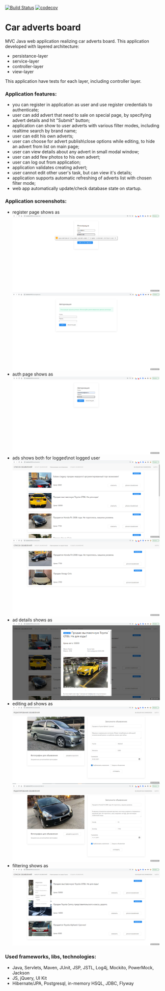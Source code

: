 [![Build Status](https://travis-ci.com/dvamedveda/cars.svg?branch=master)](https://travis-ci.com/dvamedveda/cars)
[![codecov](https://codecov.io/gh/dvamedveda/cars/branch/master/graph/badge.svg?token=EEEWU0TEIR)](https://codecov.io/gh/dvamedveda/cars)

# Car adverts board

MVC Java web application realizing car adverts board.
This application developed with layered architecture:
- persistance-layer
- service-layer
- controller-layer
- view-layer

This application have tests for each layer, including controller layer.

### Application features:

- you can register in application as user and use register credentials to authenticate;
- user can add advert that need to sale on special page, by specifying advert details and hit "Submit" button;
- application can show to user adverts with various filter modes, including realtime search by brand name;
- user can edit his own adverts;
- user can choose for advert publish\close options while editing, to hide an advert from list on main page;
- user can view details about any advert in small modal window;
- user can add few photos to his own advert;
- user can log out from application;
- application validates creating advert;
- user cannot edit other user's task, but can view it's details;
- application supports automatic refreshing of adverts list with chosen filter mode;  
- web app automatically update/check database state on startup.

### Application screenshots:
- register page shows as
![reg](https://github.com/dvamedveda/screenshots/blob/main/cars/register.png?raw=true) 
![reg1](https://github.com/dvamedveda/screenshots/blob/main/cars/register1.png?raw=true) 
- auth page shows as
![auth](https://github.com/dvamedveda/screenshots/blob/main/cars/auth.png?raw=true)
- ads shows both for logged\not logged user
![board](https://github.com/dvamedveda/screenshots/blob/main/cars/board.png?raw=true)
![notlogged](https://github.com/dvamedveda/screenshots/blob/main/cars/not_logged.png?raw=true)
- ad details shows as
![details](https://github.com/dvamedveda/screenshots/blob/main/cars/details.png?raw=true)
- editing ad shows as
![ad_edit1](https://github.com/dvamedveda/screenshots/blob/main/cars/edit_ad.png?raw=true)
![ad_edit2](https://github.com/dvamedveda/screenshots/blob/main/cars/edit_existing.png?raw=true)
- filtering shows as
![filter](https://github.com/dvamedveda/screenshots/blob/main/cars/filter.png?raw=true)

### Used frameworks, libs, technologies:
- Java, Servlets, Maven, JUnit, JSP, JSTL, Log4j, Mockito, PowerMock, Jackson
- JS, jQuery, UI Kit
- Hibernate/JPA, Postgresql, in-memory HSQL, JDBC, Flyway
